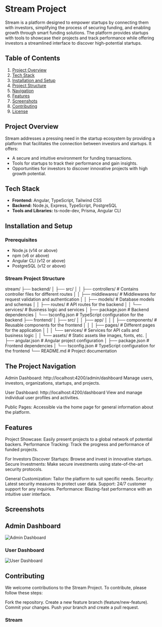 # Stream Project

Stream is a platform designed to empower startups by connecting them with investors, simplifying the process of securing funding, and enabling growth through smart funding solutions. The platform provides startups with tools to showcase their projects and track performance while offering investors a streamlined interface to discover high-potential startups.

## Table of Contents

1. [Project Overview](#project-overview)
2. [Tech Stack](#tech-stack)
3. [Installation and Setup](#installation-and-setup)
4. [Project Structure](#project-structure)
5. [Navigation](#navigation)
6. [Features](#features)
7. [Screenshots](#screenshots)
8. [Contributing](#contributing)
9. [License](#license)

## Project Overview

Stream addresses a pressing need in the startup ecosystem by providing a platform that facilitates the connection between investors and startups. It offers:

- A secure and intuitive environment for funding transactions.
- Tools for startups to track their performance and gain insights.
- Opportunities for investors to discover innovative projects with high growth potential.

## Tech Stack

- **Frontend:** Angular, TypeScript, Tailwind CSS
- **Backend:** Node.js, Express, TypeScript, PostgreSQL
- **Tools and Libraries:** ts-node-dev, Prisma, Angular CLI

## Installation and Setup

### Prerequisites

- Node.js (v14 or above)
- npm (v6 or above)
- Angular CLI (v12 or above)
- PostgreSQL (v12 or above)

### Stream Project Structure
stream/
├── backend/
│   ├── src/
│   │   ├── controllers/    # Contains controller files for different routes
│   │   ├── middlewares/    # Middlewares for request validation and authentication
│   │   ├── models/         # Database models and schemas
│   │   ├── routes/         # API routes for the backend
│   │   └── services/       # Business logic and services
│   ├── package.json        # Backend dependencies
│   └── tsconfig.json       # TypeScript configuration for the backend
├── frontend/
│   ├── src/
│   │   ├── app/
│   │   │   ├── components/ # Reusable components for the frontend
│   │   │   ├── pages/      # Different pages for the application
│   │   │   └── services/   # Services for API calls and business logic
│   │   └── assets/         # Static assets like images, fonts, etc.
│   ├── angular.json        # Angular project configuration
│   ├── package.json        # Frontend dependencies
│   └── tsconfig.json       # TypeScript configuration for the frontend
└── README.md               # Project documentation

## The Project Navigation
Admin Dashboard: http://localhost:4200/admin/dashboard
Manage users, investors, organizations, startups, and projects.

User Dashboard: http://localhost:4200/dashboard
View and manage individual user profiles and activities.

Public Pages: Accessible via the home page for general information about the platform.

## Features

Project Showcase: Easily present projects to a global network of potential backers.
Performance Tracking: Track the progress and performance of funded projects.

For Investors
Discover Startups: Browse and invest in innovative startups.
Secure Investments: Make secure investments using state-of-the-art security protocols.

General
Customization: Tailor the platform to suit specific needs.
Security: Latest security measures to protect user data.
Support: 24/7 customer support for any inquiries.
Performance: Blazing-fast performance with an intuitive user interface.

## Screenshots

## Admin Dashboard
![Admin Dashboard](./admin/stream/frontend/screenshot/stream1.png)

### User Dashboard
![User Dashboard](./admin/stream/frontend/screenshots/stream2.png)

## Contributing
We welcome contributions to the Stream Project. To contribute, please follow these steps:

Fork the repository.
Create a new feature branch (feature/new-feature).
Commit your changes.
Push your branch and create a pull request.

### Stream